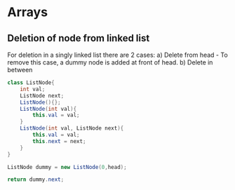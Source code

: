 # Arrays

## Deletion of node from linked list

For deletion in a singly linked list there are 2 cases:
a) Delete from head - To remove this case, a dummy node is added at front of head.
b) Delete in between

```java
class ListNode{
    int val;
    ListNode next;
    ListNode(){};
    ListNode(int val){
        this.val = val;
    }
    ListNode(int val, ListNode next){
        this.val = val;
        this.next = next;
    }
}

ListNode dummy = new ListNode(0,head);

return dummy.next;

```

